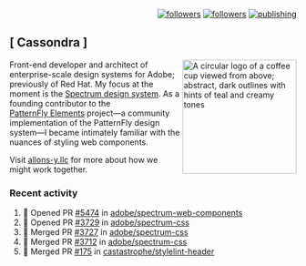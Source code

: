 <p align="right"><a rel="me" href="https://front-end.social/@castastrophe">
    <img alt="followers" title="Follow me on Mastodon" src="https://img.shields.io/mastodon/follow/109297102751309835?domain=https%3A%2F%2Ffront-end.social&label=Follow&logo=mastodon&logoColor=white&style=for-the-badge&labelColor=008080&color=006969"/></a>
  <a href="https://codepen.io/castastrophe/">
    <img alt="followers" title="Follow me on CodePen" src="https://img.shields.io/badge/23-1?color=640464&labelColor=7c007c&style=for-the-badge&logo=codepen&label=Follow"/></a>
<a href="https://castastrophe.medium.com/">
    <img alt="publishing" title="View articles on Medium" src="https://img.shields.io/badge/107-1?color=666&labelColor=444&label=subscribe&logo=medium&logoColor=white&style=for-the-badge"/></a>
</p>

## [&nbsp;Cassondra&nbsp;]

<img align="right" src="https://github-production-user-asset-6210df.s3.amazonaws.com/1840295/253016758-ba468774-1cd3-42c2-8f43-947b5eeb5edf.png" height="200" alt="A circular logo of a coffee cup viewed from above; abstract, dark outlines with hints of teal and creamy tones">

Front-end developer and architect of enterprise-scale design systems for Adobe; previously of Red Hat. My focus at the moment is the [Spectrum design system](https://github.com/adobe/spectrum-css). As a founding contributor to the [PatternFly&nbsp;Elements](https://github.com/patternfly/patternfly-elements) project&mdash;a community implementation of the PatternFly design system&mdash;I became intimately familiar with the nuances of styling web components.

Visit [allons-y.llc](http://allons-y.llc/) for more about how we might work together.

### Recent activity

<!--START_SECTION:activity-->
1. 💪 Opened PR [#5474](https://github.com/adobe/spectrum-web-components/pull/5474) in [adobe/spectrum-web-components](https://github.com/adobe/spectrum-web-components)
2. 💪 Opened PR [#3729](https://github.com/adobe/spectrum-css/pull/3729) in [adobe/spectrum-css](https://github.com/adobe/spectrum-css)
3. 🎉 Merged PR [#3727](https://github.com/adobe/spectrum-css/pull/3727) in [adobe/spectrum-css](https://github.com/adobe/spectrum-css)
4. 🎉 Merged PR [#3712](https://github.com/adobe/spectrum-css/pull/3712) in [adobe/spectrum-css](https://github.com/adobe/spectrum-css)
5. 🎉 Merged PR [#175](https://github.com/castastrophe/stylelint-header/pull/175) in [castastrophe/stylelint-header](https://github.com/castastrophe/stylelint-header)
<!--END_SECTION:activity-->
